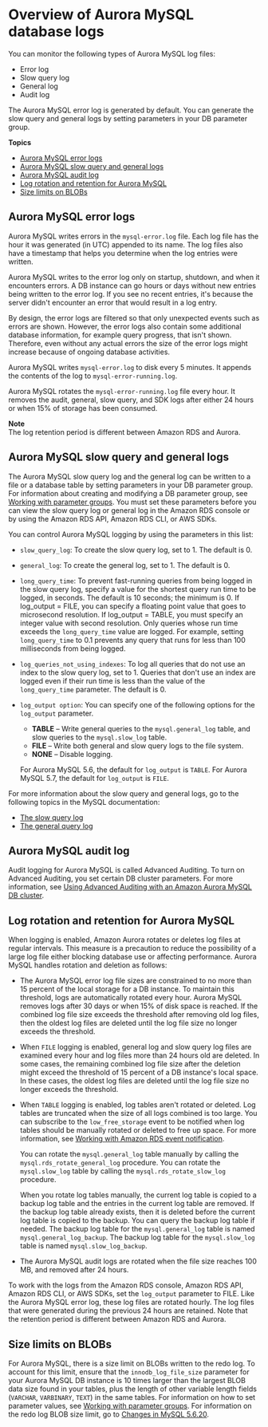 # Overview of Aurora MySQL database logs<a name="USER_LogAccess.MySQL.LogFileSize"></a>

You can monitor the following types of Aurora MySQL log files:
+ Error log
+ Slow query log
+ General log
+ Audit log

The Aurora MySQL error log is generated by default\. You can generate the slow query and general logs by setting parameters in your DB parameter group\.

**Topics**
+ [Aurora MySQL error logs](#USER_LogAccess.MySQL.Errorlog)
+ [Aurora MySQL slow query and general logs](#USER_LogAccess.MySQL.Generallog)
+ [Aurora MySQL audit log](#ams-audit-log)
+ [Log rotation and retention for Aurora MySQL](#USER_LogAccess.AMS.LogFileSize.retention)
+ [Size limits on BLOBs](#USER_LogAccess.MySQL.LogFileSize.BLOBs)

## Aurora MySQL error logs<a name="USER_LogAccess.MySQL.Errorlog"></a>

Aurora MySQL writes errors in the `mysql-error.log` file\. Each log file has the hour it was generated \(in UTC\) appended to its name\. The log files also have a timestamp that helps you determine when the log entries were written\.

Aurora MySQL writes to the error log only on startup, shutdown, and when it encounters errors\. A DB instance can go hours or days without new entries being written to the error log\. If you see no recent entries, it's because the server didn't encounter an error that would result in a log entry\.

By design, the error logs are filtered so that only unexpected events such as errors are shown\. However, the error logs also contain some additional database information, for example query progress, that isn't shown\. Therefore, even without any actual errors the size of the error logs might increase because of ongoing database activities\.

Aurora MySQL writes `mysql-error.log` to disk every 5 minutes\. It appends the contents of the log to `mysql-error-running.log`\.

Aurora MySQL rotates the `mysql-error-running.log` file every hour\. It removes the audit, general, slow query, and SDK logs after either 24 hours or when 15% of storage has been consumed\.

**Note**  
The log retention period is different between Amazon RDS and Aurora\.

## Aurora MySQL slow query and general logs<a name="USER_LogAccess.MySQL.Generallog"></a>

The Aurora MySQL slow query log and the general log can be written to a file or a database table by setting parameters in your DB parameter group\. For information about creating and modifying a DB parameter group, see [Working with parameter groups](USER_WorkingWithParamGroups.md)\. You must set these parameters before you can view the slow query log or general log in the Amazon RDS console or by using the Amazon RDS API, Amazon RDS CLI, or AWS SDKs\.

You can control Aurora MySQL logging by using the parameters in this list:
+ `slow_query_log`: To create the slow query log, set to 1\. The default is 0\.
+ `general_log`: To create the general log, set to 1\. The default is 0\.
+ `long_query_time`: To prevent fast\-running queries from being logged in the slow query log, specify a value for the shortest query run time to be logged, in seconds\. The default is 10 seconds; the minimum is 0\. If log\_output = FILE, you can specify a floating point value that goes to microsecond resolution\. If log\_output = TABLE, you must specify an integer value with second resolution\. Only queries whose run time exceeds the `long_query_time` value are logged\. For example, setting `long_query_time` to 0\.1 prevents any query that runs for less than 100 milliseconds from being logged\.
+ `log_queries_not_using_indexes`: To log all queries that do not use an index to the slow query log, set to 1\. Queries that don't use an index are logged even if their run time is less than the value of the `long_query_time` parameter\. The default is 0\.
+ `log_output option`: You can specify one of the following options for the `log_output` parameter\. 
  + **TABLE** – Write general queries to the `mysql.general_log` table, and slow queries to the `mysql.slow_log` table\.
  + **FILE** – Write both general and slow query logs to the file system\.
  + **NONE** – Disable logging\.

  For Aurora MySQL 5\.6, the default for `log_output` is `TABLE`\. For Aurora MySQL 5\.7, the default for `log_output` is `FILE`\.

For more information about the slow query and general logs, go to the following topics in the MySQL documentation:
+ [The slow query log](https://dev.mysql.com/doc/refman/8.0/en/slow-query-log.html)
+ [The general query log](https://dev.mysql.com/doc/refman/8.0/en/query-log.html)

## Aurora MySQL audit log<a name="ams-audit-log"></a>

Audit logging for Aurora MySQL is called Advanced Auditing\. To turn on Advanced Auditing, you set certain DB cluster parameters\. For more information, see [Using Advanced Auditing with an Amazon Aurora MySQL DB cluster](AuroraMySQL.Auditing.md)\.

## Log rotation and retention for Aurora MySQL<a name="USER_LogAccess.AMS.LogFileSize.retention"></a>

When logging is enabled, Amazon Aurora rotates or deletes log files at regular intervals\. This measure is a precaution to reduce the possibility of a large log file either blocking database use or affecting performance\. Aurora MySQL handles rotation and deletion as follows:
+ The Aurora MySQL error log file sizes are constrained to no more than 15 percent of the local storage for a DB instance\. To maintain this threshold, logs are automatically rotated every hour\. Aurora MySQL removes logs after 30 days or when 15% of disk space is reached\. If the combined log file size exceeds the threshold after removing old log files, then the oldest log files are deleted until the log file size no longer exceeds the threshold\.
+ When `FILE` logging is enabled, general log and slow query log files are examined every hour and log files more than 24 hours old are deleted\. In some cases, the remaining combined log file size after the deletion might exceed the threshold of 15 percent of a DB instance's local space\. In these cases, the oldest log files are deleted until the log file size no longer exceeds the threshold\.
+ When `TABLE` logging is enabled, log tables aren't rotated or deleted\. Log tables are truncated when the size of all logs combined is too large\. You can subscribe to the `low_free_storage` event to be notified when log tables should be manually rotated or deleted to free up space\. For more information, see [Working with Amazon RDS event notification](USER_Events.md)\.

  You can rotate the `mysql.general_log` table manually by calling the `mysql.rds_rotate_general_log` procedure\. You can rotate the `mysql.slow_log` table by calling the `mysql.rds_rotate_slow_log` procedure\.

  When you rotate log tables manually, the current log table is copied to a backup log table and the entries in the current log table are removed\. If the backup log table already exists, then it is deleted before the current log table is copied to the backup\. You can query the backup log table if needed\. The backup log table for the `mysql.general_log` table is named `mysql.general_log_backup`\. The backup log table for the `mysql.slow_log` table is named `mysql.slow_log_backup`\.
+ The Aurora MySQL audit logs are rotated when the file size reaches 100 MB, and removed after 24 hours\.

To work with the logs from the Amazon RDS console, Amazon RDS API, Amazon RDS CLI, or AWS SDKs, set the `log_output` parameter to FILE\. Like the Aurora MySQL error log, these log files are rotated hourly\. The log files that were generated during the previous 24 hours are retained\. Note that the retention period is different between Amazon RDS and Aurora\.

## Size limits on BLOBs<a name="USER_LogAccess.MySQL.LogFileSize.BLOBs"></a>

For Aurora MySQL, there is a size limit on BLOBs written to the redo log\. To account for this limit, ensure that the `innodb_log_file_size` parameter for your Aurora MySQL DB instance is 10 times larger than the largest BLOB data size found in your tables, plus the length of other variable length fields \(`VARCHAR`, `VARBINARY`, `TEXT`\) in the same tables\. For information on how to set parameter values, see [Working with parameter groups](USER_WorkingWithParamGroups.md)\. For information on the redo log BLOB size limit, go to [Changes in MySQL 5\.6\.20](http://dev.mysql.com/doc/relnotes/mysql/5.6/en/news-5-6-20.html)\.